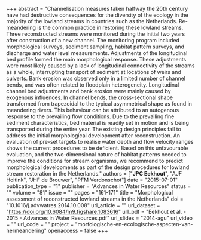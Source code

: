 +++
abstract = "Channelisation measures taken halfway the 20th century have had destructive consequences for the diversity of the ecology in the majority of the lowland streams in countries such as the Netherlands. Re-meandering is the common practice in restoring these lowland streams. Three reconstructed streams were monitored during the initial two years after construction of a new channel. The monitoring program included morphological surveys, sediment sampling, habitat pattern surveys, and discharge and water level measurements. Adjustments of the longitudinal bed profile formed the main morphological response. These adjustments were most likely caused by a lack of longitudinal connectivity of the streams as a whole, interrupting transport of sediment at locations of weirs and culverts. Bank erosion was observed only in a limited number of channel bends, and was often related to floodplain heterogeneity. Longitudinal channel bed adjustments and bank erosion were mainly caused by exogenous influences. In channel bends, the cross-sectional shape transformed from trapezoidal to the typical asymmetrical shape as found in meandering rivers. This behaviour can be attributed to an autogenous response to the prevailing flow conditions. Due to the prevailing fine sediment characteristics, bed material is readily set in motion and is being transported during the entire year. The existing design principles fail to address the initial morphological development after reconstruction. An evaluation of pre-set targets to realise water depth and flow velocity ranges shows the current procedures to be deficient. Based on this unfavourable evaluation, and the two-dimensional nature of habitat patterns needed to improve the conditions for stream organisms, we recommend to predict morphological developments as part of the design procedures for lowland stream restoration in the Netherlands."
authors = ["**JPC Eekhout**", "AJF Hoitink", "JHF de Brouwer", "PFM Verdonschot"]
date = "2015-07-01"
publication_type = "1"
publisher = "Advances in Water Resources"
status = ""
volume = "81"
issue = ""
pages = "161-171"
title = "Morphological assessment of reconstructed lowland streams in the Netherlands"
doi = "10.1016/j.advwatres.2014.10.008"
url_article = ""
url_dataset = "https://doi.org/10.6084/m9.figshare.1083616"
url_pdf = "Eekhout et al. - 2015 - Advances in Water Resources.pdf"
url_slides = "2014-agu"
url_video = ""
url_code = ""
project = "morfologische-en-ecologische-aspecten-van-hermeandering"
openaccess = false
+++

